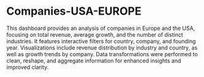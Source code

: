 # Companies-USA-EUROPE
This dashboard provides an analysis of companies in Europe and the USA, focusing on total revenue, average growth, and the number of distinct industries. It features interactive filters for country, company, and founding year. Visualizations include revenue distribution by industry and country, as well as growth trends by company. Data transformations were performed to clean, reshape, and aggregate information for enhanced insights and improved clarity.



